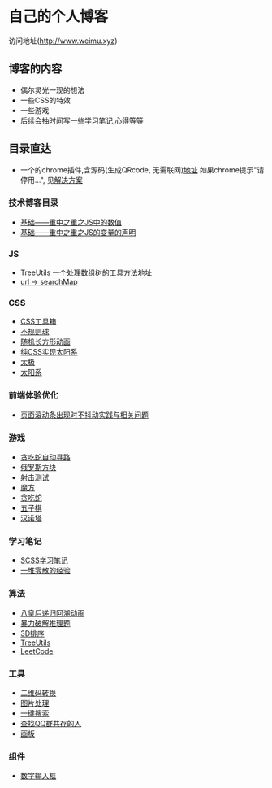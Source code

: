 # 自己的个人博客

访问地址(http://www.weimu.xyz)

## 博客的内容
* 偶尔灵光一现的想法 <br>
* 一些CSS的特效 <br>
* 一些游戏 <br>
* 后续会抽时间写一些学习笔记,心得等等 <br>
 

## 目录直达
* 一个的chrome插件,含源码(生成QRcode, 无需联网)[地址](https://github.com/Vivomo/blog/tree/gh-pages/chrome_plugins/qr_code)
如果chrome提示"请停用...", 见[解决方案](https://github.com/Vivomo/blog/tree/gh-pages/chrome_plugins)

### 技术博客目录
* [基础——重中之重之JS中的数值](http://www.weimu.xyz/2017/07/16/number-of-js.html)
* [基础——重中之重之JS的变量的声明](http://www.weimu.xyz/2017/05/30/variable-declaration-of-js.html)

### JS
* TreeUtils 一个处理数组树的工具方法[地址](https://github.com/Vivomo/blog/blob/gh-pages/js/utils/TreeUtils.js)
* [url -> searchMap]((https://github.com/Vivomo/blog/tree/gh-pages/draft/url-to-search-map.md))

### CSS
* [CSS工具箱](http://www.weimu.xyz/2015/08/14/css-util.html)
* [不规则球](http://www.weimu.xyz/2016/04/23/ball.html)
* [随机长方形动画](http://www.weimu.xyz/2016/04/18/random-cuboid.html)
* [纯CSS实现太阳系](http://www.weimu.xyz/2016/05/25/solar-system.html)
* [太极](http://www.weimu.xyz/2017/05/07/TaiChi.html)
* [太阳系](http://www.weimu.xyz/2016/05/25/solar-system.html)

### 前端体验优化
* [页面滚动条出现时不抖动实践与相关问题](http://www.weimu.xyz/2019/07/31/css-remove-scroll-shake.html)

### 游戏
* [贪吃蛇自动寻路](http://www.weimu.xyz/2020/02/18/snake-auto.html)
* [俄罗斯方块](http://www.weimu.xyz/app/tetris/tetris.html)
* [射击测试](http://www.weimu.xyz/2018/07/08/shoot-test.html)
* [魔方](http://www.weimu.xyz/2017/12/12/cube.html)
* [贪吃蛇](http://www.weimu.xyz/2017/03/13/snake.html)
* [五子棋](http://www.weimu.xyz/2016/04/04/Gobang.html)
* [汉诺塔](http://www.weimu.xyz/2015/12/10/hanoi.html)

### 学习笔记
* [SCSS学习笔记](http://www.weimu.xyz/2018/01/30/scss.html)
* [一堆零散的经验](https://github.com/Vivomo/blog/tree/gh-pages/draft)

### 算法
* [八皇后递归回溯动画](http://www.weimu.xyz/2018/06/15/eight-queens.html)
* [暴力破解推理题](http://www.weimu.xyz/2018/04/01/answerEnum.js.html)
* [3D排序](http://www.weimu.xyz/2017/04/12/sort-3d.html)
* [TreeUtils](https://github.com/Vivomo/blog/blob/gh-pages/js/utils/TreeUtils.js)
* [LeetCode](https://github.com/Vivomo/blog/tree/gh-pages/nodejs/LeetCode)

### 工具
* [二维码转换](http://www.weimu.xyz/2017/12/05/to-qr-code.html)
* [图片处理](http://www.weimu.xyz/2017/08/17/image-opt.html)
* [一键搜索](http://www.weimu.xyz/2016/03/31/search.html)
* [查找QQ群共存的人](http://www.weimu.xyz/2016/03/12/find-qq.html)
* [画板](http://www.weimu.xyz/app/drawingBoard/drawingBoard.html)

### 组件
* [数字输入框](http://www.weimu.xyz/test/numeric-input.html)
